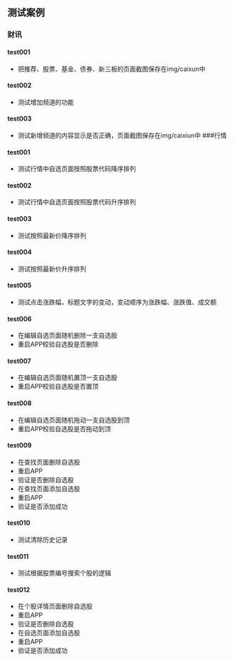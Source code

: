 ## 测试案例
### 财讯
#### test001
* 把推荐、股票、基金、债券、新三板的页面截图保存在img/caixun中
#### test002
* 测试增加频道的功能
#### test003
* 测试新增频道的内容显示是否正确，页面截图保存在img/caixiun中
###行情
#### test001
* 测试行情中自选页面按照股票代码降序排列
#### test002
* 测试行情中自选页面按照股票代码升序排列
#### test003
* 测试按照最新价降序排列
#### test004
* 测试按照最新价升序排列
#### test005
* 测试点击涨跌幅，标题文字的变动，变动顺序为涨跌幅、涨跌值、成交额
#### test006
* 在编辑自选页面随机删除一支自选股
* 重启APP校验自选股是否删除
#### test007
* 在编辑自选页面随机置顶一支自选股
* 重启APP校验自选股是否置顶
#### test008
* 在编辑自选页面随机拖动一支自选股到顶
* 重启APP校验自选股是否拖动到顶
#### test009
* 在查找页面删除自选股
* 重启APP
* 验证是否删除自选股
* 在查找页面添加自选股
* 重启APP
* 验证是否添加成功
#### test010
* 测试清除历史记录
#### test011
* 测试根据股票编号搜索个股的逻辑
#### test012
* 在个股详情页面删除自选股
* 重启APP
* 验证是否删除自选股
* 在自选页面添加自选股
* 重启APP
* 验证是否添加成功
